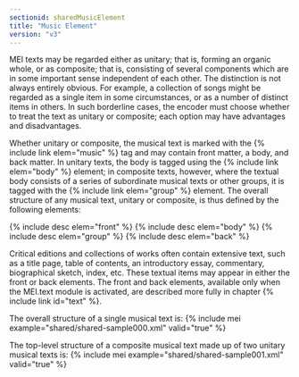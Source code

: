 ```yaml
---
sectionid: sharedMusicElement
title: "Music Element"
version: "v3"
---
```


MEI texts may be regarded either as unitary; that is, forming an organic whole, or as composite; that is, consisting of several components which are in some important sense independent of each other. The distinction is not always entirely obvious. For example, a collection of songs might be regarded as a single item in some circumstances, or as a number of distinct items in others. In such borderline cases, the encoder must choose whether to treat the text as unitary or composite; each option may have advantages and disadvantages.

Whether unitary or composite, the musical text is marked with the {% include link elem="music" %} tag and may contain front matter, a body, and back matter. In unitary texts, the body is tagged using the {% include link elem="body" %} element; in composite texts, however, where the textual body consists of a series of subordinate musical texts or other groups, it is tagged with the {% include link elem="group" %} element. The overall structure of any musical text, unitary or composite, is thus defined by the following elements:

  
{% include desc elem="front" %} 
{% include desc elem="body" %} 
{% include desc elem="group" %} 
{% include desc elem="back" %} 
 

Critical editions and collections of works often contain extensive text, such as a title page, table of contents, an introductory essay, commentary, biographical sketch, index, etc. These textual items may appear in either the front or back elements. The front and back elements, available only when the MEI.text module is activated, are described more fully in chapter {% include link id="text" %}.

The overall structure of a single musical text is:
{% include mei example="shared/shared-sample000.xml" valid="true" %}
    
The top-level structure of a composite musical text made up of two unitary musical texts is:
{% include mei example="shared/shared-sample001.xml" valid="true" %}
    